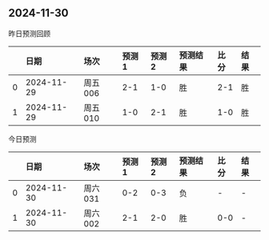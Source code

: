 

 ## 2024-11-30

昨日预测回顾

|    | 日期       | 场次    | 预测1   | 预测2   | 预测结果   | 比分   | 结果   |
|---:|:-----------|:--------|:--------|:--------|:-----------|:-------|:-------|
|  0 | 2024-11-29 | 周五006 | 2-1     | 1-0     | 胜         | 2-1    | 胜     |
|  1 | 2024-11-29 | 周五010 | 1-0     | 2-1     | 胜         | 1-0    | 胜     |

今日预测

|    | 日期       | 场次    | 预测1   | 预测2   | 预测结果   | 比分   | 结果   |
|---:|:-----------|:--------|:--------|:--------|:-----------|:-------|:-------|
|  0 | 2024-11-30 | 周六031 | 0-2     | 0-3     | 负         | -      | -      |
|  1 | 2024-11-30 | 周六002 | 2-1     | 2-0     | 胜         | 0-0    | -      |